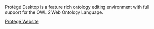 Protégé Desktop is a feature rich ontology editing environment with full support for the OWL 2 Web Ontology Language.

[Protégé Website](https://protege.stanford.edu/)


